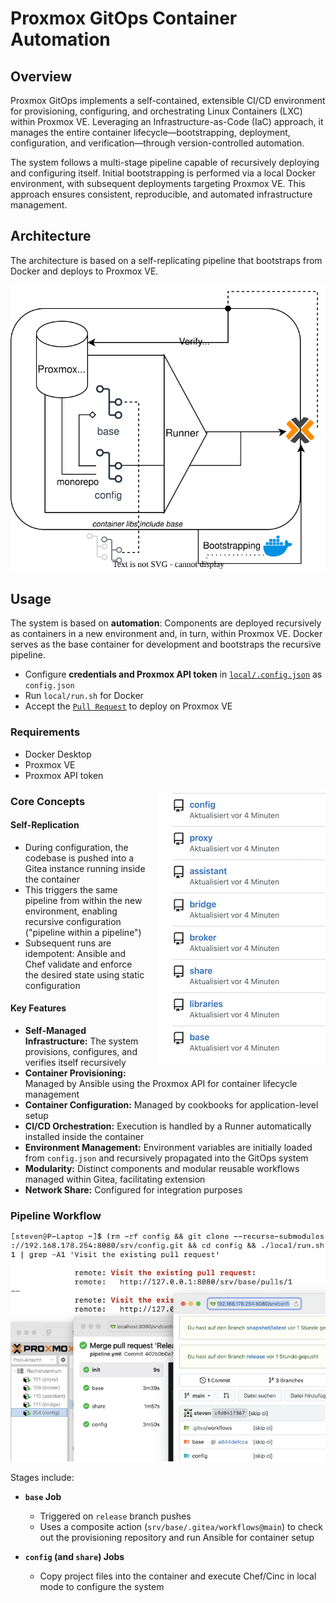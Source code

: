 # Proxmox GitOps Container Automation

## Overview

Proxmox GitOps implements a self-contained, extensible CI/CD environment for provisioning, configuring, and orchestrating Linux Containers (LXC) within Proxmox VE. Leveraging an Infrastructure-as-Code (IaC) approach, it manages the entire container lifecycle—bootstrapping, deployment, configuration, and verification—through version-controlled automation.

The system follows a multi-stage pipeline capable of recursively deploying and configuring itself. Initial bootstrapping is performed via a local Docker environment, with subsequent deployments targeting Proxmox VE. This approach ensures consistent, reproducible, and automated infrastructure management.

## Architecture

The architecture is based on a self-replicating pipeline that bootstraps from Docker and deploys to Proxmox VE.

<p align="center">
  <img src="./docs/concept.svg" alt="Concept"/>
</p>

## Usage

The system is based on **automation**: Components are deployed recursively as containers in a new environment and, in turn, within Proxmox VE. Docker serves as the base container for development and bootstraps the recursive pipeline.

- Configure **credentials and Proxmox API token** in [`local/.config.json`](local/.config.json) as `config.json`
- Run `local/run.sh` for Docker
- Accept the [`Pull Request`](http://localhost:8080/srv/proxmoxgitops/pulls/1) to deploy on Proxmox VE

### Requirements

- Docker Desktop
- Proxmox VE
- Proxmox API token

<img src="docs/repositories.png" alt="Repositories" align="right" style="margin-left: 20px; margin-bottom: 10px;" />

### Core Concepts

#### Self-Replication
- During configuration, the codebase is pushed into a Gitea instance running inside the container
- This triggers the same pipeline from within the new environment, enabling recursive configuration ("pipeline within a pipeline")
- Subsequent runs are idempotent: Ansible and Chef validate and enforce the desired state using static configuration

#### Key Features

- **Self-Managed Infrastructure:** The system provisions, configures, and verifies itself recursively
- **Container Provisioning:** Managed by Ansible using the Proxmox API for container lifecycle management
- **Container Configuration:** Managed by cookbooks for application-level setup
- **CI/CD Orchestration:** Execution is handled by a Runner automatically installed inside the container
- **Environment Management:** Environment variables are initially loaded from `config.json` and recursively propagated into the GitOps system
- **Modularity:** Distinct components and modular reusable workflows managed within Gitea, facilitating extension
- **Network Share:** Configured for integration purposes

### Pipeline Workflow

<p align="center">
  <img src="./docs/recursion.png" alt="Pipeline"/>
</p>

Stages include:

- **`base` Job**
  - Triggered on `release` branch pushes
  - Uses a composite action (`srv/base/.gitea/workflows@main`) to check out the provisioning repository and run Ansible for container setup

- **`config` (and `share`) Jobs**
  - Copy project files into the container and execute Chef/Cinc in local mode to configure the system